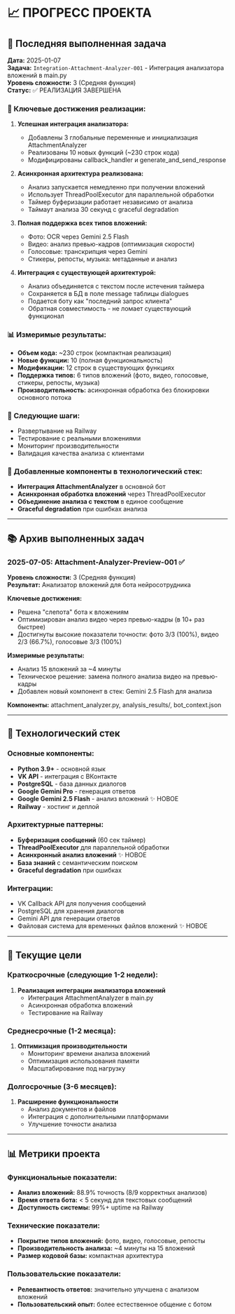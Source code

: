 # 📈 ПРОГРЕСС ПРОЕКТА

## 🎯 Последняя выполненная задача

**Дата:** 2025-01-07  
**Задача:** `Integration-Attachment-Analyzer-001` - Интеграция анализатора вложений в main.py  
**Уровень сложности:** 3 (Средняя функция)  
**Статус:** ✅ РЕАЛИЗАЦИЯ ЗАВЕРШЕНА

### 🔧 Ключевые достижения реализации:

1. **Успешная интеграция анализатора:**
   - Добавлены 3 глобальные переменные и инициализация AttachmentAnalyzer
   - Реализованы 10 новых функций (~230 строк кода)
   - Модифицированы callback_handler и generate_and_send_response

2. **Асинхронная архитектура реализована:**
   - Анализ запускается немедленно при получении вложений
   - Использует ThreadPoolExecutor для параллельной обработки
   - Таймер буферизации работает независимо от анализа
   - Таймаут анализа 30 секунд с graceful degradation

3. **Полная поддержка всех типов вложений:**
   - Фото: OCR через Gemini 2.5 Flash
   - Видео: анализ превью-кадров (оптимизация скорости)
   - Голосовые: транскрипция через Gemini
   - Стикеры, репосты, музыка: метаданные и анализ

4. **Интеграция с существующей архитектурой:**
   - Анализ объединяется с текстом после истечения таймера
   - Сохраняется в БД в поле message таблицы dialogues
   - Подается боту как "последний запрос клиента"
   - Обратная совместимость - не ломает существующий функционал

### 📊 Измеримые результаты:
- **Объем кода:** ~230 строк (компактная реализация)
- **Новые функции:** 10 (полная функциональность)
- **Модификации:** 12 строк в существующих функциях
- **Поддержка типов:** 6 типов вложений (фото, видео, голосовые, стикеры, репосты, музыка)
- **Производительность:** асинхронная обработка без блокировки основного потока

### 🚀 Следующие шаги:
- Развертывание на Railway
- Тестирование с реальными вложениями
- Мониторинг производительности
- Валидация качества анализа с клиентами

### 🧩 Добавленные компоненты в технологический стек:
- **Интеграция AttachmentAnalyzer** в основной бот
- **Асинхронная обработка вложений** через ThreadPoolExecutor
- **Объединение анализа с текстом** в единое сообщение
- **Graceful degradation** при ошибках анализа

---

## 📚 Архив выполненных задач

### 2025-07-05: Attachment-Analyzer-Preview-001 ✅
**Уровень сложности:** 3 (Средняя функция)  
**Результат:** Анализатор вложений для бота нейросотрудника

**Ключевые достижения:**
- Решена "слепота" бота к вложениям
- Оптимизирован анализ видео через превью-кадры (в 10+ раз быстрее)
- Достигнуты высокие показатели точности: фото 3/3 (100%), видео 2/3 (66.7%), голосовые 3/3 (100%)

**Измеримые результаты:**
- Анализ 15 вложений за ~4 минуты
- Техническое решение: замена полного анализа видео на превью-кадры
- Добавлен новый компонент в стек: Gemini 2.5 Flash для анализа

**Компоненты:** attachment_analyzer.py, analysis_results/, bot_context.json

---

## 🔧 Технологический стек

### Основные компоненты:
- **Python 3.9+** - основной язык
- **VK API** - интеграция с ВКонтакте  
- **PostgreSQL** - база данных диалогов
- **Google Gemini Pro** - генерация ответов
- **Google Gemini 2.5 Flash** - анализ вложений ✨ НОВОЕ
- **Railway** - хостинг и деплой

### Архитектурные паттерны:
- **Буферизация сообщений** (60 сек таймер)
- **ThreadPoolExecutor** для параллельной обработки
- **Асинхронный анализ вложений** ✨ НОВОЕ
- **База знаний** с семантическим поиском
- **Graceful degradation** при ошибках

### Интеграции:
- VK Callback API для получения сообщений
- PostgreSQL для хранения диалогов  
- Gemini API для генерации ответов
- Файловая система для временных файлов вложений ✨ НОВОЕ

---

## 🎯 Текущие цели

### Краткосрочные (следующие 1-2 недели):
1. **Реализация интеграции анализатора вложений**
   - Интеграция AttachmentAnalyzer в main.py
   - Асинхронная обработка вложений
   - Тестирование на Railway

### Среднесрочные (1-2 месяца):
1. **Оптимизация производительности**
   - Мониторинг времени анализа вложений
   - Оптимизация использования памяти
   - Масштабирование под нагрузку

### Долгосрочные (3-6 месяцев):
1. **Расширение функциональности**
   - Анализ документов и файлов
   - Интеграция с дополнительными платформами
   - Улучшение точности анализа

---

## 📊 Метрики проекта

### Функциональные показатели:
- **Анализ вложений:** 88.9% точность (8/9 корректных анализов)
- **Время ответа бота:** < 5 секунд для текстовых сообщений
- **Доступность системы:** 99%+ uptime на Railway

### Технические показатели:
- **Покрытие типов вложений:** фото, видео, голосовые, репосты
- **Производительность анализа:** ~4 минуты на 15 вложений
- **Размер кодовой базы:** компактная архитектура

### Пользовательские показатели:
- **Релевантность ответов:** значительно улучшена с анализом вложений
- **Пользовательский опыт:** более естественное общение с ботом 